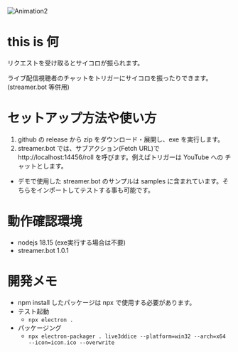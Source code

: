 ![Animation2](https://github.com/user-attachments/assets/53dd08b2-9dc5-44dd-9245-e0926e82b2fb)

# this is 何

リクエストを受け取るとサイコロが振られます。

ライブ配信視聴者のチャットをトリガーにサイコロを振ったりできます。(streamer.bot 等併用)

# セットアップ方法や使い方

1. github の release から zip をダウンロード・展開し、exe を実行します。
2. streamer.bot では、サブアクション(Fetch URL)で http://localhost:14456/roll を呼びます。例えばトリガーは YouTube への チャットとします。

* デモで使用した streamer.bot のサンプルは samples に含まれています。そちらをインポートしてテストする事も可能です。

# 動作確認環境
- nodejs 18.15 (exe実行する場合は不要)
- streamer.bot 1.0.1

# 開発メモ
- npm install したパッケージは npx で使用する必要があります。
- テスト起動
  - ```npx electron .```
- パッケージング
  - ```npx electron-packager . live3ddice --platform=win32 --arch=x64 --icon=icon.ico --overwrite```
